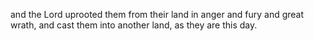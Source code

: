 and the Lord uprooted them from their land in anger and fury and great wrath, and cast them into another land, as they are this day.
